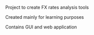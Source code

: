 Project to create FX rates analysis tools

Created mainly for learning purposes

Contains GUI and web application